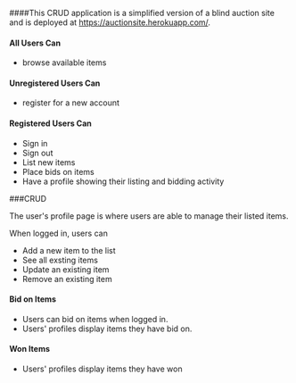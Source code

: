 ####This CRUD application is a simplified version of a blind auction site and is deployed at https://auctionsite.herokuapp.com/.

#### All Users Can

- browse available items

#### Unregistered Users Can

- register for a new account

#### Registered Users Can

- Sign in
- Sign out
- List new items
- Place bids on items
- Have a profile showing their listing and bidding activity


###CRUD

The user's profile page is where users are able to manage their listed items.

When logged in, users can

* Add a new item to the list
* See all exsting items
* Update an existing item
* Remove an existing item

#### Bid on Items

* Users can bid on items when logged in. 
* Users' profiles display items they have bid on.

#### Won Items

* Users' profiles display items they have won


